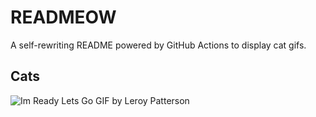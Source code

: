 # READMEOW

A self-rewriting README powered by GitHub Actions to display cat gifs.

## Cats

![Im Ready Lets Go GIF by Leroy Patterson](https://media4.giphy.com/media/CjmvTCZf2U3p09Cn0h/200.gif?cid=9acd02dafsrfpc9l60qk1h4slwrajxr1b8stvqsilnkgwb9l&ep=v1_gifs_search&rid=200.gif&ct=g)
